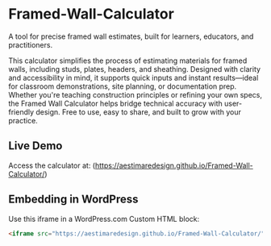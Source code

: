 # Framed-Wall-Calculator
A tool for precise framed wall estimates, built for learners, educators, and practitioners.

This calculator simplifies the process of estimating materials for framed walls, including studs, plates, headers, and sheathing. Designed with clarity and accessibility in mind, it supports quick inputs and instant results—ideal for classroom demonstrations, site planning, or documentation prep.
Whether you're teaching construction principles or refining your own specs, the Framed Wall Calculator helps bridge technical accuracy with user-friendly design. Free to use, easy to share, and built to grow with your practice.


## Live Demo
Access the calculator at: (https://aestimaredesign.github.io/Framed-Wall-Calculator/)

## Embedding in WordPress
Use this iframe in a WordPress.com Custom HTML block:
```html
<iframe src="https://aestimaredesign.github.io/Framed-Wall-Calculator/" width="100%" height="800px" frameborder="0"></iframe>
